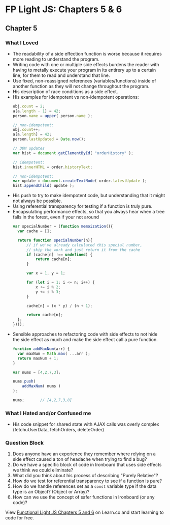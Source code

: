 # FP Light JS: Chapters 5 & 6

## Chapter 5

### What I Loved

- The readability of a side effection function is worse because it requires more reading to understand the program.
- Writing code with one or multiple side effects burdens the reader with having to metally execute your program in its entirery up to a certain line, for them to read and understand that line.
- Use fixed, non-reassigned references (variables/functions) inside of another function as they will not change throughout the program.
- His description of race conditions as a side effect.
- His examples for idempotent vs non-idempotent operations:
  ```javascript
  obj.count = 2;
  a[a.length - 1] = 42;
  person.name = upper( person.name );

  // non-idempotent:
  obj.count++;
  a[a.length] = 42;
  person.lastUpdated = Date.now();

  // DOM updates
  var hist = document.getElementById( "orderHistory" );

  // idempotent:
  hist.innerHTML = order.historyText;

  // non-idempotent:
  var update = document.createTextNode( order.latestUpdate );
  hist.appendChild( update );
  ```
- His push to try to make idempotent code, but understanding that it might not always be possible.
- Using referential transparency for testing if a function is truly pure.
- Encapsulating performance effects, so that you always hear when a tree falls in the forest, even if your not around
  ```javascript
  var specialNumber = (function memoization(){
    var cache = [];

    return function specialNumber(n){
        // if we've already calculated this special number,
        // skip the work and just return it from the cache
        if (cache[n] !== undefined) {
            return cache[n];
        }

        var x = 1, y = 1;

        for (let i = 1; i <= n; i++) {
            x += i % 2;
            y += i % 3;
        }

        cache[n] = (x * y) / (n + 1);

        return cache[n];
    };
  })();
  ```
- Sensible approaches to refactoring code with side effects to not hide the side effect as much and make the side effect call a pure function.
  ```javascript
  function addMaxNum(arr) {
    var maxNum = Math.max( ...arr );
    return maxNum + 1;
  }

  var nums = [4,2,7,3];

  nums.push(
      addMaxNum( nums )
  );

  nums;       // [4,2,7,3,8]
  ```

### What I Hated and/or Confused me

- His code snippet for shared state with AJAX calls was overly complex (fetchuUserData, fetchOrders, deleteOrder)

### Question Block

1. Does anyone have an experience they remember where relying on a side effect caused a ton of headache when trying to find a bug?
2. Do we have a specific block of code in Ironboard that uses side effects we think we could eliminate?
3. What did you think about his process of describing "Purely Relative"?
4. How do we test for referential transparency to see if a function is pure?
5. How do we handle references set as a `const` variable type if the data type is an Object? (Object or Array)?
6. How can we use the concept of safer functions in Ironboard (or any code)?

<p class='util--hide'>View <a href='https://learn.co/lessons/functional-light-js-chapters-5-and-6'>Functional Light JS Chapters 5 and 6</a> on Learn.co and start learning to code for free.</p>
